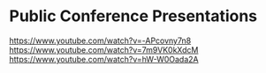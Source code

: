 # Public Conference Presentations
https://www.youtube.com/watch?v=-APcovny7n8
https://www.youtube.com/watch?v=7m9VK0kXdcM
https://www.youtube.com/watch?v=hW-W0Oada2A
